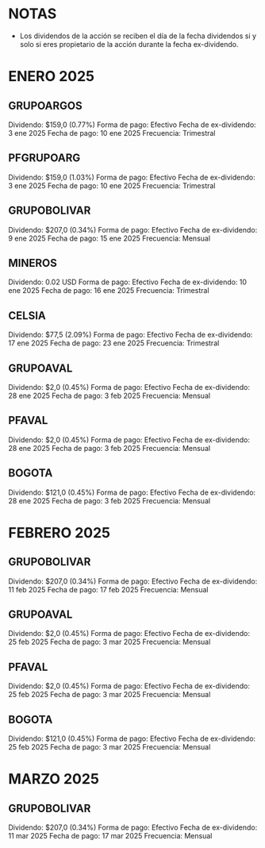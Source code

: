 # NOTAS
- Los dividendos de la acción se reciben el día de la fecha dividendos si y solo si eres propietario de la acción durante la fecha ex-dividendo.

# ENERO 2025

## GRUPOARGOS

Dividendo: $159,0 (0.77%)
Forma de pago: Efectivo
Fecha de ex-dividendo: 3 ene 2025
Fecha de pago: 10 ene 2025
Frecuencia: Trimestral

## PFGRUPOARG

Dividendo: $159,0 (1.03%)
Forma de pago: Efectivo
Fecha de ex-dividendo: 3 ene 2025
Fecha de pago: 10 ene 2025
Frecuencia: Trimestral

## GRUPOBOLIVAR

Dividendo: $207,0 (0.34%)
Forma de pago: Efectivo
Fecha de ex-dividendo: 9 ene 2025
Fecha de pago: 15 ene 2025
Frecuencia: Mensual

## MINEROS

Dividendo: 0.02 USD
Forma de pago: Efectivo
Fecha de ex-dividendo: 10 ene 2025
Fecha de pago: 16 ene 2025
Frecuencia: Trimestral

## CELSIA

Dividendo: $77,5 (2.09%)
Forma de pago: Efectivo
Fecha de ex-dividendo: 17 ene 2025
Fecha de pago: 23 ene 2025
Frecuencia: Trimestral

## GRUPOAVAL

Dividendo: $2,0 (0.45%)
Forma de pago: Efectivo
Fecha de ex-dividendo: 28 ene 2025
Fecha de pago: 3 feb 2025
Frecuencia: Mensual

## PFAVAL

Dividendo: $2,0 (0.45%)
Forma de pago: Efectivo
Fecha de ex-dividendo: 28 ene 2025
Fecha de pago: 3 feb 2025
Frecuencia: Mensual

## BOGOTA

Dividendo: $121,0 (0.45%)
Forma de pago: Efectivo
Fecha de ex-dividendo: 28 ene 2025
Fecha de pago: 3 feb 2025
Frecuencia: Mensual

# FEBRERO 2025

## GRUPOBOLIVAR

Dividendo: $207,0 (0.34%)
Forma de pago: Efectivo
Fecha de ex-dividendo: 11 feb 2025
Fecha de pago: 17 feb 2025
Frecuencia: Mensual

## GRUPOAVAL

Dividendo: $2,0 (0.45%)
Forma de pago: Efectivo
Fecha de ex-dividendo: 25 feb 2025
Fecha de pago: 3 mar 2025
Frecuencia: Mensual

## PFAVAL

Dividendo: $2,0 (0.45%)
Forma de pago: Efectivo
Fecha de ex-dividendo: 25 feb 2025
Fecha de pago: 3 mar 2025
Frecuencia: Mensual

## BOGOTA

Dividendo: $121,0 (0.45%)
Forma de pago: Efectivo
Fecha de ex-dividendo: 25 feb 2025
Fecha de pago: 3 mar 2025
Frecuencia: Mensual

# MARZO 2025

## GRUPOBOLIVAR

Dividendo: $207,0 (0.34%)
Forma de pago: Efectivo
Fecha de ex-dividendo: 11 mar 2025
Fecha de pago: 17 mar 2025
Frecuencia: Mensual
